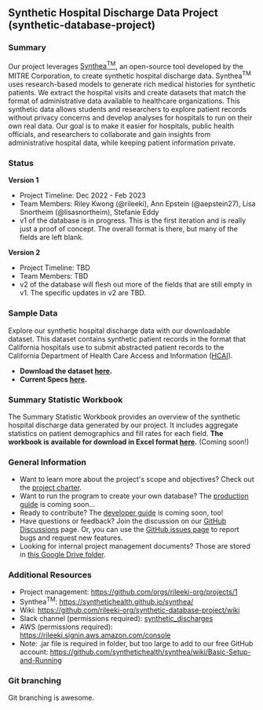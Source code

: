 ## Synthetic Hospital Discharge Data Project (synthetic-database-project)


### Summary
Our project leverages [Synthea<sup>TM</sup>](https://synthetichealth.github.io/synthea/), an open-source tool developed by the MITRE Corporation, to create synthetic hospital discharge data. Synthea<sup>TM</sup> uses research-based models to generate rich medical histories for synthetic patients.  We extract the hospital visits and create datasets that match the format of administrative data available to healthcare organizations. This synthetic data allows students and researchers to explore patient records without privacy concerns and develop analyses for hospitals to run on their own real data. Our goal is to make it easier for hospitals, public health officials, and researchers to collaborate and gain insights from administrative hospital data, while keeping patient information private.

### Status
**Version 1**
- Project Timeline: Dec 2022 - Feb 2023
- Team Members: Riley Kwong (@rileeki), Ann Epstein (@aepstein27), Lisa Snortheim (@lisasnortheim), Stefanie Eddy
- v1 of the database is in progress.  This is the first iteration and is really just a proof of concept.  The overall format is there, but many of the fields are left blank.

**Version 2**
- Project Timeline: TBD
- Team Members: TBD
- v2 of the database will flesh out more of the fields that are still empty in v1. The specific updates in v2 are TBD.

### Sample Data
Explore our synthetic hospital discharge data with our downloadable dataset. This dataset contains synthetic patient records in the format that California hospitals use to submit abstracted patient records to the California Department of Health Care Access and Information ([HCAI](https://hcai.ca.gov/data-and-reports/submit-data/patient-data/inpatient-reporting/
)).  
- **Download the dataset [here](data/sample_data.csv).**
- **Current Specs [here](https://hcai.ca.gov/wp-content/uploads/2022/12/IP-format-and-file-specs-jan-2023.pdf).**


### Summary Statistic Workbook
The Summary Statistic Workbook provides an overview of the synthetic hospital discharge data generated by our project. It includes aggregate statistics on patient demographics and fill rates for each field. **The workbook is available for download in Excel format [here](data/summary_workbook.xlsx).** (Coming soon!)

### General Information
- Want to learn more about the project's scope and objectives? Check out the [project charter](documentation/PROJECT_CHARTER.md).
- Want to run the program to create your own database? The [production guide](documentation/PRODUCTION_GUIDE.md) is coming soon...
- Ready to contribute? The [developer guide](documentation/DEVELOPER_GUIDE.md) is coming soon, too!
- Have questions or feedback? Join the discussion on our [GitHub Discussions](https://github.com/rileeki-org/synthetic-database-project/discussions) page.  Or, you can use the [GitHub issues page](https://github.com/rileeki-org/synthetic-database-project/issues) to report bugs and request new features.
- Looking for internal project management documents? Those are stored in [this Google Drive folder](https://drive.google.com/drive/folders/1W4jLmDP6Cl9c2Ocqv08kpu6Y8ToMK7Hy).

### Additional Resources
- Project management: https://github.com/orgs/rileeki-org/projects/1
- Synthea<sup>TM</sup>: https://synthetichealth.github.io/synthea/
- Wiki: https://github.com/rileeki-org/synthetic-database-project/wiki
- Slack channel (permissions required): [synthetic_discharges](https://rileeki.slack.com/archives/C04DCD1PYJE)
- AWS (permissions required): https://rileeki.signin.aws.amazon.com/console
- Note: .jar file is required in folder, but too large to add to our free GitHub account: https://github.com/synthetichealth/synthea/wiki/Basic-Setup-and-Running

### Git branching
Git branching is awesome. 
